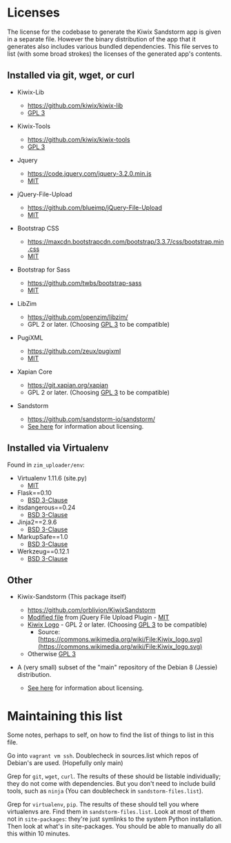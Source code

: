 # Licenses

The license for the codebase to generate the Kiwix Sandstorm app is given in a separate file. However the binary distribution of the app that it generates also includes various bundled dependencies. This file serves to list (with some broad strokes) the licenses of the generated app's contents.

## Installed via git, wget, or curl

* Kiwix-Lib
  * https://github.com/kiwix/kiwix-lib
  * [GPL 3](https://www.gnu.org/licenses/gpl-3.0.en.html)

* Kiwix-Tools
  * https://github.com/kiwix/kiwix-tools
  * [GPL 3](https://www.gnu.org/licenses/gpl-3.0.en.html)

* Jquery
  * https://code.jquery.com/jquery-3.2.0.min.js
  * [MIT](https://opensource.org/licenses/MIT)

* jQuery-File-Upload
  * https://github.com/blueimp/jQuery-File-Upload
  * [MIT](https://opensource.org/licenses/MIT)

* Bootstrap CSS
  * https://maxcdn.bootstrapcdn.com/bootstrap/3.3.7/css/bootstrap.min.css
  * [MIT](https://opensource.org/licenses/MIT)

* Bootstrap for Sass
  * https://github.com/twbs/bootstrap-sass
  * [MIT](https://opensource.org/licenses/MIT)

* LibZim
  * https://github.com/openzim/libzim/
  * GPL 2 or later. (Choosing [GPL 3](https://www.gnu.org/licenses/gpl-3.0.en.html) to be compatible)

* PugiXML
  * https://github.com/zeux/pugixml
  * [MIT](https://opensource.org/licenses/MIT)

* Xapian Core
  * https://git.xapian.org/xapian
  * GPL 2 or later. (Choosing [GPL 3](https://www.gnu.org/licenses/gpl-3.0.en.html) to be compatible)

* Sandstorm
  * https://github.com/sandstorm-io/sandstorm/
  * [See here](https://github.com/sandstorm-io/sandstorm/blob/master/LICENSE) for information about licensing.

## Installed via Virtualenv

Found in `zim_uploader/env`:

* Virtualenv 1.11.6 (site.py)
  * [MIT](https://opensource.org/licenses/MIT)
* Flask==0.10
  * [BSD 3-Clause](https://opensource.org/licenses/BSD-3-Clause)
* itsdangerous==0.24
  * [BSD 3-Clause](https://opensource.org/licenses/BSD-3-Clause)
* Jinja2==2.9.6
  * [BSD 3-Clause](https://opensource.org/licenses/BSD-3-Clause)
* MarkupSafe==1.0
  * [BSD 3-Clause](https://opensource.org/licenses/BSD-3-Clause)
* Werkzeug==0.12.1
  * [BSD 3-Clause](https://opensource.org/licenses/BSD-3-Clause)

## Other

* Kiwix-Sandstorm (This package itself)
  * https://github.com/orblivion/KiwixSandstorm
  * [Modified file](https://github.com/orblivion/KiwixSandstorm/blob/release/zim_uploader/uploader/upload_static/js/main.js) from jQuery File Upload Plugin - [MIT](https://opensource.org/licenses/MIT)
  * [Kiwix Logo](https://github.com/orblivion/KiwixSandstorm/blob/release/zim_uploader/uploader/upload_static/img/kiwix-logo.svg) - GPL 2 or later. (Choosing [GPL 3](https://www.gnu.org/licenses/gpl-3.0.en.html) to be compatible)
    * Source: [https://commons.wikimedia.org/wiki/File:Kiwix_logo.svg](https://commons.wikimedia.org/wiki/File:Kiwix_logo.svg)
  * Otherwise [GPL 3](https://www.gnu.org/licenses/gpl-3.0.en.html)

* A (very small) subset of the "main" repository of the Debian 8 (Jessie) distribution.
  * [See here](https://www.debian.org/legal/licenses/) for information about licensing.

# Maintaining this list

Some notes, perhaps to self, on how to find the list of things to list in this file.

Go into `vagrant vm ssh`. Doublecheck in sources.list which repos of Debian's are used. (Hopefully only main)

Grep for `git`, `wget`, `curl`. The results of these should be listable individually; they do not come with dependencies. But you don't need to include build tools, such as `ninja` (You can doublecheck in `sandstorm-files.list`).

Grep for `virtualenv`, `pip`. The results of these should tell you where virtualenvs are. Find them in `sandstorm-files.list`. Look at most of them not in `site-packages`: they're just symlinks to the system Python installation. Then look at what's in site-packages. You should be able to manually do all this within 10 minutes.
